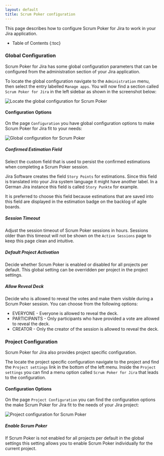```yaml
---
layout: default
title: Scrum Poker configuration
---
```


This page describes how to configure Scrum Poker for Jira to work in your Jira application.

* Table of Contents
{:toc}

### Global Configuration

Scrum Poker for Jira has some global configuration parameters that can be configured from the administration section of your Jira application.

To locate the global configuration navigate to the `Administration` menu, then select the entry labelled `Manage apps`.
You will now find a section called `Scrum Poker for Jira` in the left sidebar as shown in the screenshot below:

![Locate the global configuration for Scrum Poker](/images/scrum-poker-configuration-locate-page.png) 

#### Configuration Options

On the page `Configuration` you have global configuration options to make Scrum Poker for Jira fit to your needs:

![Global configuration for Scrum Poker](/images/scrum-poker-configuration-page.png) 

##### Confirmed Estimation Field

Select the custom field that is used to persist the confirmed estimations when completing a Scrum Poker session.

Jira Software creates the field `Story Points` for estimations.
Since this field is translated into your Jira system language it might have another label.
In a German Jira instance this field is called `Story Punkte` for example.

It is preferred to choose this field because estimations that are saved into this field are displayed in the estimation badge on the backlog of agile boards.

##### Session Timeout

Adjust the session timeout of Scrum Poker sessions in hours.
Sessions older than this timeout will not be shown on the `Active Sessions` page to keep this page clean and intuitive.

##### Default Project Activation

Decide whether Scrum Poker is enabled or disabled for all projects per default. This global setting can be overridden per project in the project settings.

##### Allow Reveal Deck

Decide who is allowed to reveal the votes and make them visible during a Scrum Poker session. You can choose from the following options:

* EVERYONE - Everyone is allowed to reveal the deck.
* PARTICIPANTS - Only participants who have provided a vote are allowed to reveal the deck.
* CREATOR - Only the creator of the session is allowed to reveal the deck.

### Project Configuration

Scrum Poker for Jira also provides project specific configuration.

The locate the project specific configuration navigate to the project and find the `Project settings` link in the bottom of the left menu. Inside the `Project settings` you can find a menu option called `Scrum Poker for Jira` that leads to the configuration.

#### Configuration Options

On the page `Project Configuration` you can find the configuration options the make Scrum Poker for Jira fit to the needs of your Jira project:

![Project configuration for Scrum Poker](/images/scrum-poker-configuration-project-page.png) 

##### Enable Scrum Poker

If Scrum Poker is not enabled for all projects per default in the global settings this setting allows you to enable Scrum Poker individually for the current project.
